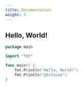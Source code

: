 ```yaml
---
title: Documentation
weight: 3
---
```


## Hello, World!

```go {filename="main.go"}
package main

import "fmt"

func main() {
    fmt.Println("Hello, World!")
    fmt.Println("@trlocne")
}
```
